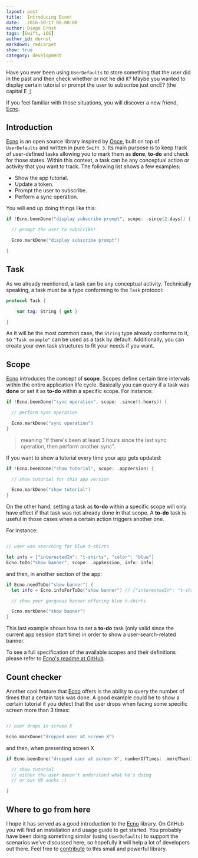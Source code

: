 ```yaml
---
layout: post
title:  Introducing Ecno!
date:   2016-10-17 08:00:00
author: Diego Ernst
tags: [Swift, iOS]
author_id: dernst
markdown: redcarpet
show: true
category: development
---
```


[Ecno]:        https://github.com/xmartlabs/Ecno

Have you ever been using `UserDefaults` to store something that the user did in the past and then check whether or not he did it? Maybe you wanted to display certain tutorial or prompt the user to subscribe just oncE? (the capital E ;)  

If you feel familiar with those situations, you will discover a new friend, [Ecno].

## Introduction

[Ecno] is an open source library inspired by [Once](https://github.com/jonfinerty/Once), built on top of `UserDefaults` and written in pure `Swift 3`. Its main purpose is to keep track of user-defined tasks allowing you to mark them as **done**, **to-do** and check for those states. Within this context, a task can be any conceptual action or activity that you want to track. The following list shows a few examples:

* Show the app tutorial.
* Update a token.
* Prompt the user to subscribe.
* Perform a sync operation.

You will end up doing things like this:

```swift
if !Ecno.beenDone("display subscribe prompt", scope: .since(2.days)) {

  // prompt the user to subscribe!

  Ecno.markDone("display subscribe prompt")

}
```

## Task

As we already mentioned, a task can be any conceptual activity. Technically speaking, a task must be a type conforming to the `Task` protocol:

```swift
protocol Task {

    var tag: String { get }

}
```

As it will be the most common case, the `String` type already conforms to it, so `"Task example"` can be used as a task by default. Additionally, you can create your own task structures to fit your needs if you want.

## Scope

[Ecno] introduces the concept of **scope**. Scopes define certain time intervals within the entire application life cycle. Basically you can query if a task was **done** or set it as **to-do** within a specific scope. For instance:

```swift
if !Ecno.beenDone("sync operation", scope: .since(3.hours)) {

  // perform sync operation

  Ecno.markDone("sync operation")
}
```

> meaning "If there's been at least 3 hours since the last sync operation, then perform another sync".  


If you want to show a tutorial every time your app gets updated:

```swift
if !Ecno.beenDone("show tutorial", scope: .appVersion) {

  // show tutorial for this app version

  Ecno.markDone("show tutorial")
}
```


On the other hand, setting a task as **to-do** within a specific scope will only have effect if that task was not already done in that scope. A **to-do** task is useful in those cases when a certain action triggers another one.

For instance:

```swift

// user was searching for blue t-shirts

let info = ["interestedIn": "t-shirts", "color": "blue"]
Ecno.toDo("show banner", scope: .appSession, info: info)
```

and then, in another section of the app:

```swift
if Ecno.needToDo("show banner") {
  let info = Ecno.infoForToDo("show banner") // ["interestedIn": "t-shirts", "color": "blue"]

  // show your gorgeous banner offering blue t-shirts

  Ecno.markDone("show banner")
}
```

This last example shows how to set a **to-do** task (only valid since the current app session start time) in order to show a user-search-related banner.

To see a full specification of the available scopes and their definitions please refer to [Ecno's readme at GitHub](https://github.com/xmartlabs/Ecno).

## Count checker

Another cool feature that [Ecno] offers is the ability to query the number of times that a certain task was done. A good example could be to show a certain tutorial if you detect that the user drops when facing some specific screen more than 3 times:

```swift

// user drops in screen X

Ecno.markDone("dropped user at screen X")
```

and then, when presenting screen X

```swift
if Ecno.beenDone("dropped user at screen X", numberOfTimes: .moreThan(3)) {

  // show tutorial
  // either the user doesn't understand what he's doing
  // or our UX sucks :)

}
```

## Where to go from here

I hope it has served as a good introduction to the [Ecno] library. On GitHub you will find an installation and usage guide to get started. You probably have been doing something similar (using `UserDefaults`) to support the scenarios we've discussed here, so hopefully it will help a lot of developers out there. Feel free to [contribute](https://github.com/xmartlabs/Ecno) to this small and powerful library.
